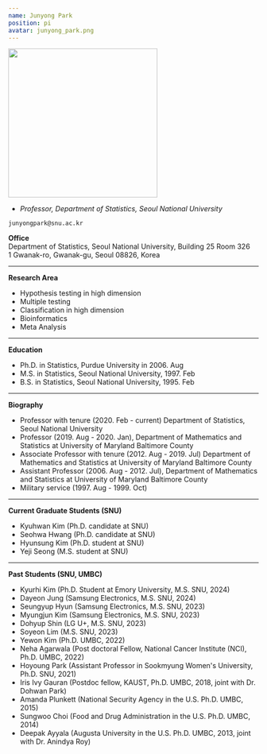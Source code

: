 ```yaml
---
name: Junyong Park
position: pi
avatar: junyong_park.png
---
```


<img width="300" src="{{site.baseurl}}/images/people/{{page.avatar}}" data-action="zoom">

- _Professor, Department of Statistics, Seoul National University_<br>

<i class="fa fa-envelope-o"></i> `junyongpark@snu.ac.kr`

**Office**<br>
Department of Statistics, Seoul National University, Building 25 Room 326 <br>
1 Gwanak-ro, Gwanak-gu, Seoul 08826, Korea <br>

<hr>

**Research Area**<br>
* Hypothesis testing in high dimension<br>
* Multiple testing<br>
* Classification in high dimension<br>
* Bioinformatics<br>
* Meta Analysis<br>

<hr> 

**Education**<br>
* Ph.D. in Statistics, Purdue University in 2006. Aug <br>
* M.S. in Statistics, Seoul National University, 1997. Feb <br>
* B.S. in Statistics, Seoul National University, 1995. Feb <br>

<hr>
 
**Biography**<br>
* Professor with tenure (2020. Feb - current)  Department of Statistics, Seoul National University<br>
* Professor (2019. Aug - 2020. Jan), Department of Mathematics and Statistics at University of Maryland Baltimore County<br>
* Associate Professor with tenure (2012. Aug - 2019. Jul)   Department of Mathematics and Statistics at University of Maryland Baltimore County<br>
* Assistant Professor (2006. Aug - 2012. Jul), Department of Mathematics and Statistics at University of Maryland Baltimore County<br>
* Military service (1997. Aug - 1999. Oct)  <br>

<hr>


**Current Graduate Students (SNU)** <br>

* Kyuhwan Kim (Ph.D. candidate at SNU) <br>
* Seohwa Hwang (Ph.D. candidate at SNU) <br>
* Hyunsung Kim (Ph.D. student at SNU) <br>
* Yeji Seong (M.S. student at SNU) <br>


<hr>


**Past Students (SNU, UMBC)** <br>

* Kyurhi Kim (Ph.D. Student at Emory University, M.S. SNU, 2024) <br>
* Dayeon Jung (Samsung Electronics, M.S. SNU, 2024)<br>
* Seungyup Hyun (Samsung Electronics, M.S. SNU, 2023) <br>
* Myungjun Kim (Samsung Electronics, M.S. SNU, 2023) <br>
* Dohyup Shin (LG U+, M.S. SNU, 2023) <br>
* Soyeon Lim (M.S. SNU, 2023) <br>
* Yewon Kim (Ph.D. UMBC, 2022) <br>
* Neha Agarwala (Post doctoral Fellow, National Cancer Institute (NCI), Ph.D. UMBC, 2022) <br>
* Hoyoung Park (Assistant Professor in Sookmyung Women's University, Ph.D. SNU, 2021) <br>
* Iris Ivy Gauran (Postdoc fellow, KAUST, Ph.D. UMBC, 2018, joint with Dr. Dohwan Park)  <br>
* Amanda Plunkett (National Security Agency in the U.S.  Ph.D. UMBC, 2015)   <br>
* Sungwoo Choi (Food and Drug Administration  in the U.S.  Ph.D. UMBC, 2014)  <br>
* Deepak Ayyala (Augusta University in the U.S. Ph.D. UMBC, 2013,  joint with Dr. Anindya Roy) 

